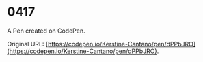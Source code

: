 # 0417

A Pen created on CodePen.

Original URL: [https://codepen.io/Kerstine-Cantano/pen/dPPbJRO](https://codepen.io/Kerstine-Cantano/pen/dPPbJRO).

